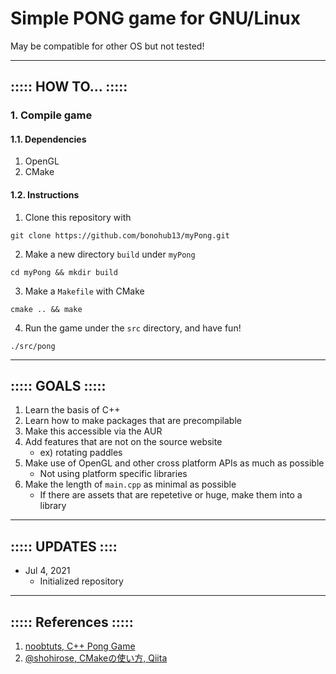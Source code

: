 # Simple PONG game for GNU/Linux

May be compatible for other OS but not tested!

- - -

## ::::: HOW TO... :::::
### 1. Compile game
#### 1.1. Dependencies
1. OpenGL
2. CMake
#### 1.2. Instructions
1. Clone this repository with
```
git clone https://github.com/bonohub13/myPong.git
```
2. Make a new directory ```build``` under ```myPong```
```
cd myPong && mkdir build
```
3. Make a ```Makefile``` with CMake
```
cmake .. && make
```
4. Run the game under the ```src``` directory, and have fun!
```
./src/pong
```

- - -

## ::::: GOALS :::::
1. Learn the basis of C++
2. Learn how to make packages that are precompilable
3. Make this accessible via the AUR
4. Add features that are not on the source website
    - ex) rotating paddles
5. Make use of OpenGL and other cross platform APIs as much as possible
    - Not using platform specific libraries
6. Make the length of ```main.cpp``` as minimal as possible
    - If there are assets that are repetetive or huge, make them into a library

- - -

## ::::: UPDATES ::::
- Jul 4, 2021
    - Initialized repository

- - -

## ::::: References :::::
1. [noobtuts, C++ Pong Game](https://www.noobtuts.com/cpp/2d-pong-game)
2. [@shohirose, CMakeの使い方, Qiita](https://qiita.com/shohirose/items/45fb49c6b429e8b204ac)